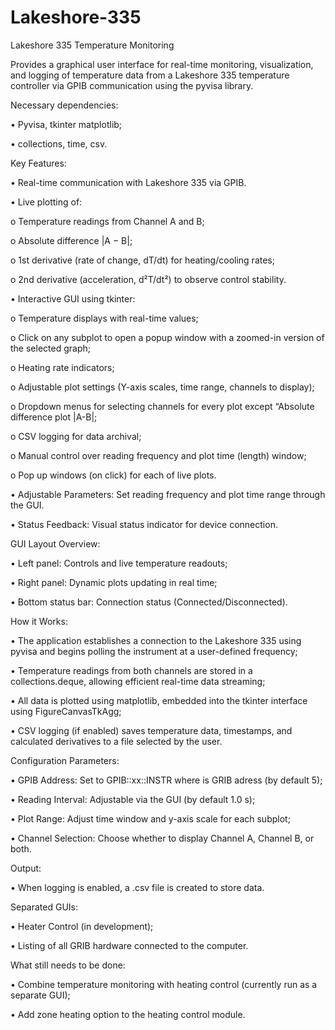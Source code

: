 # Lakeshore-335

Lakeshore 335 Temperature Monitoring 

Provides a graphical user interface for real-time monitoring, visualization, and logging of temperature data from a Lakeshore 335 temperature controller via GPIB communication using the pyvisa library.

Necessary dependencies: 

•	Pyvisa, tkinter matplotlib;

•	collections, time, csv.

Key Features:

•	Real-time communication with Lakeshore 335 via GPIB.

•	Live plotting of:

o	Temperature readings from Channel A and B;

o	Absolute difference |A − B|;

o	1st derivative (rate of change, dT/dt) for heating/cooling rates;

o	2nd derivative (acceleration, d²T/dt²) to observe control stability.

•	Interactive GUI using tkinter:

o	Temperature displays with real-time values;

o	Click on any subplot to open a popup window with a zoomed-in version of the selected graph;

o	Heating rate indicators;

o	Adjustable plot settings (Y-axis scales, time range, channels to display);

o	Dropdown menus for selecting channels for every plot except “Absolute difference plot |A-B|;

o	CSV logging for data archival;

o	Manual control over reading frequency and plot time (length) window;

o	Pop up windows (on click) for each of live plots.

•	Adjustable Parameters: Set reading frequency and plot time range through the GUI.

•	Status Feedback: Visual status indicator for device connection.

GUI Layout Overview:

•	Left panel: Controls and live temperature readouts;

•	Right panel: Dynamic plots updating in real time;

•	Bottom status bar: Connection status (Connected/Disconnected).


How it Works:

•	The application establishes a connection to the Lakeshore 335 using pyvisa and begins polling the instrument at a user-defined frequency;

•	Temperature readings from both channels are stored in a collections.deque, allowing efficient real-time data streaming;

•	All data is plotted using matplotlib, embedded into the tkinter interface using FigureCanvasTkAgg;

•	CSV logging (if enabled) saves temperature data, timestamps, and calculated derivatives to a file selected by the user.

Configuration Parameters:

•	GPIB Address: Set to GPIB::xx::INSTR where is GRIB adress (by default 5);

•	Reading Interval: Adjustable via the GUI (by default  1.0 s);

•	Plot Range: Adjust time window and y-axis scale for each subplot;

•	Channel Selection: Choose whether to display Channel A, Channel B, or both.

Output:

•	When logging is enabled, a .csv file is created to store data.

Separated GUIs:

•	Heater Control (in development);

•	 Listing of all GRIB hardware connected to the computer.

What still needs to be done:

•	Combine temperature monitoring with heating control (currently run as a separate GUI);

•	Add zone heating option to the heating control module.





